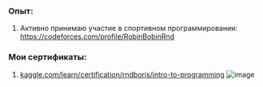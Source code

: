 ### Опыт:
1) Активно принимаю участие в спортивном программировании:
https://codeforces.com/profile/RobinBobinRnd

### Мои сертификаты:

1) [kaggle.com/learn/certification/rndboris/intro-to-programming](https://user-images.githubusercontent.com/55090151/253735510-07cd3fcc-1af4-48a1-880a-2bf2c2e9adfd.png)
![image](https://github.com/SENATOROVAI/KOTKOKOSRND/assets/55090151/07cd3fcc-1af4-48a1-880a-2bf2c2e9adfd)



